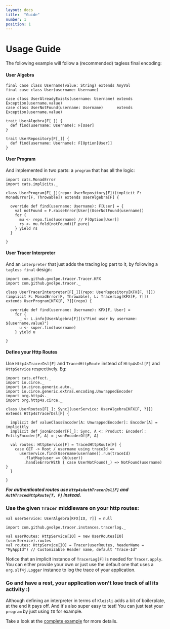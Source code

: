 ```yaml
---
layout: docs
title:  "Guide"
number: 1
position: 1
---
```


# Usage Guide

The following example will follow a (recommended) tagless final encoding:

#### User Algebra

```tut:book:silent
final case class Username(value: String) extends AnyVal
final case class User(username: Username)

case class UserAlreadyExists(username: Username) extends Exception(username.value)
case class UserNotFound(username: Username)      extends Exception(username.value)
```

```tut:book:silent
trait UserAlgebra[F[_]] {
  def find(username: Username): F[User]
}

trait UserRepository[F[_]] {
  def find(username: Username): F[Option[User]]
}
```

#### User Program

And implemented in two parts: a `program` that has all the logic:

```tut:book:silent
import cats.MonadError
import cats.implicits._

class UserProgram[F[_]](repo: UserRepository[F])(implicit F: MonadError[F, Throwable]) extends UserAlgebra[F] {

  override def find(username: Username): F[User] = {
    val notFound = F.raiseError[User](UserNotFound(username))
    for {
      mu <- repo.find(username) // F[Option[User]]
      rs <- mu.fold(notFound)(F.pure)
    } yield rs
  }

}
```

#### User Tracer Interpreter

And an `interpreter` that just adds the tracing log part to it, by following a `tagless final` design:

```tut:book:silent
import com.github.gvolpe.tracer.Tracer.KFX
import com.github.gvolpe.tracer._

class UserTracerInterpreter[F[_]](repo: UserRepository[KFX[F, ?]])(implicit F: MonadError[F, Throwable], L: TracerLog[KFX[F, ?]]) extends UserProgram[KFX[F, ?]](repo) {

  override def find(username: Username): KFX[F, User] =
    for {
      _ <- L.info[UserAlgebra[F]](s"Find user by username: ${username.value}")
      u <- super.find(username)
    } yield u

}
```

#### Define your Http Routes

Use `Http4sTracerDsl[F]` and `TracedHttpRoute` instead of `Http4sDsl[F]` and `HttpService` respectively. Eg:

```tut:book:silent
import cats.effect._
import io.circe._
import io.circe.generic.auto._
import io.circe.generic.extras.encoding.UnwrappedEncoder
import org.http4s._
import org.http4s.circe._

class UserRoutes[F[_]: Sync](userService: UserAlgebra[KFX[F, ?]]) extends Http4sTracerDsl[F] {

  implicit def valueClassEncoder[A: UnwrappedEncoder]: Encoder[A] = implicitly
  implicit def jsonEncoder[F[_]: Sync, A <: Product: Encoder]: EntityEncoder[F, A] = jsonEncoderOf[F, A]

  val routes: HttpService[F] = TracedHttpRoute[F] {
    case GET -> Root / username using traceId =>
      userService.find(Username(username)).run(traceId)
        .flatMap(user => Ok(user))
        .handleErrorWith { case UserNotFound(_) => NotFound(username) }
  }

}
```

***For authenticated routes use `Http4sAuthTracerDsl[F]` and `AuthTracedHttpRoute[T, F]` instead.***

### Use the given `Tracer` middleware on your http routes:

```tut:book:invisible
val userService: UserAlgebra[KFX[IO, ?]] = null
```

```tut:book:silent
import com.github.gvolpe.tracer.instances.tracerlog._

val userRoutes: HttpService[IO] = new UserRoutes[IO](userService).routes
val routes: HttpService[IO] = Tracer(userRoutes, headerName = "MyAppId") // Customizable Header name, default "Trace-Id"
```

Notice that an implicit instance of `TracerLog[F]` is needed for `Tracer.apply`. You can either provide your own or just use the default one that uses a `org.slf4j.Logger` instance to log the trace of your application.

### Go and have a rest, your application won't lose track of all its activity :)

Although defining an interpreter in terms of `Kleisli` adds a bit of boilerplate, at the end it pays off. And it's also super easy to test! You can just test your `program` by just using `IO` for example.

Take a look at the [complete example](https://github.com/gvolpe/http4s-tracer/tree/master/examples/src) for more details.

